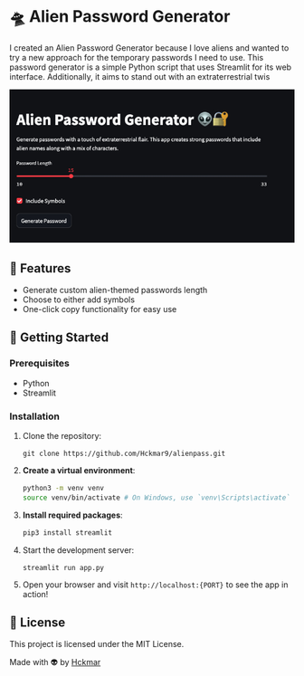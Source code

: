 # 🛸 Alien Password Generator

I created an Alien Password Generator because I love aliens and wanted to try a new approach for the temporary passwords I need to use. This password generator is a simple Python script that uses Streamlit for its web interface. Additionally, it aims to stand out with an extraterrestrial twis

<p align="center">
  <img src="AlienPassGen.jpg" alt="AlienIpsum app Screenshot">
</p>

## 🌟 Features

- Generate custom alien-themed passwords length
- Choose to either add symbols
- One-click copy functionality for easy use

## 🚀 Getting Started

### Prerequisites

- Python
- Streamlit

### Installation

1. Clone the repository:
   ```
   git clone https://github.com/Hckmar9/alienpass.git
   ```
2. **Create a virtual environment**:

   ```sh
   python3 -m venv venv
   source venv/bin/activate # On Windows, use `venv\Scripts\activate`
   ```

3. **Install required packages**:

   ```sh
   pip3 install streamlit
   ```

4. Start the development server:
   ```
   streamlit run app.py
   ```
5. Open your browser and visit `http://localhost:{PORT}` to see the app in action!

## 📜 License

This project is licensed under the MIT License.

Made with 👽 by [Hckmar](https://github.com/Hckmar9)
